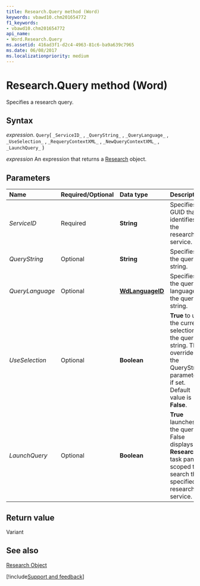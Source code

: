 ```yaml
---
title: Research.Query method (Word)
keywords: vbawd10.chm201654772
f1_keywords:
- vbawd10.chm201654772
api_name:
- Word.Research.Query
ms.assetid: 416ad3f1-d2c4-4963-81c6-ba9a639c7965
ms.date: 06/08/2017
ms.localizationpriority: medium
---
```



# Research.Query method (Word)

Specifies a research query.


## Syntax

_expression_. `Query`( `_ServiceID_` , `_QueryString_` , `_QueryLanguage_` , `_UseSelection_` , `_RequeryContextXML_` , `_NewQueryContextXML_` , `_LaunchQuery_` )

 _expression_ An expression that returns a [Research](./Word.Research.md) object.


## Parameters



|Name|Required/Optional|Data type|Description|
|:-----|:-----|:-----|:-----|
| _ServiceID_|Required| **String**|Specifies a GUID that identifies the research service.|
| _QueryString_|Optional| **String**|Specifies the query string.|
| _QueryLanguage_|Optional| **[WdLanguageID](Word.WdLanguageID.md)**|Specifies the query language of the query string.|
| _UseSelection_|Optional| **Boolean**| **True** to use the current selection as the query string. This overrides the QueryString parameter if set. Default value is **False**.|
| _LaunchQuery_|Optional| **Boolean**| **True** launches the query. False displays the **Research** task pane scoped to search the specified research service.|

## Return value

Variant


## See also


[Research Object](Word.Research.md)

[!include[Support and feedback](~/includes/feedback-boilerplate.md)]